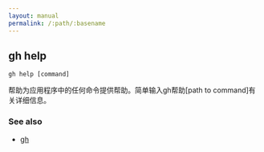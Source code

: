 ```yaml
---
layout: manual
permalink: /:path/:basename
---
```


## gh help

```
gh help [command]
```

帮助为应用程序中的任何命令提供帮助。简单输入gh帮助[path to command]有关详细信息。

### See also

-   [gh](./gh)
